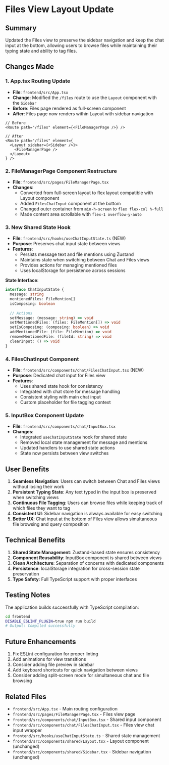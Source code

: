 # Files View Layout Update

## Summary
Updated the Files view to preserve the sidebar navigation and keep the chat input at the bottom, allowing users to browse files while maintaining their typing state and ability to tag files.

## Changes Made

### 1. App.tsx Routing Update
- **File**: `frontend/src/App.tsx`
- **Change**: Modified the `/files` route to use the `Layout` component with the `Sidebar`
- **Before**: Files page rendered as full-screen component
- **After**: Files page now renders within Layout with sidebar navigation

```tsx
// Before
<Route path="/files" element={<FileManagerPage />} />

// After
<Route path="/files" element={
  <Layout sidebar={<Sidebar />}>
    <FileManagerPage />
  </Layout>
} />
```

### 2. FileManagerPage Component Restructure
- **File**: `frontend/src/pages/FileManagerPage.tsx`
- **Changes**:
  - Converted from full-screen layout to flex layout compatible with Layout component
  - Added `FilesChatInput` component at the bottom
  - Changed outer container from `min-h-screen` to `flex flex-col h-full`
  - Made content area scrollable with `flex-1 overflow-y-auto`

### 3. New Shared State Hook
- **File**: `frontend/src/hooks/useChatInputState.ts` (NEW)
- **Purpose**: Preserves chat input state between views
- **Features**:
  - Persists message text and file mentions using Zustand
  - Maintains state when switching between Chat and Files views
  - Provides actions for managing mentioned files
  - Uses localStorage for persistence across sessions

**State Interface**:
```typescript
interface ChatInputState {
  message: string
  mentionedFiles: FileMention[]
  isComposing: boolean
  
  // Actions
  setMessage: (message: string) => void
  setMentionedFiles: (files: FileMention[]) => void
  setIsComposing: (composing: boolean) => void
  addMentionedFile: (file: FileMention) => void
  removeMentionedFile: (fileId: string) => void
  clearInput: () => void
}
```

### 4. FilesChatInput Component
- **File**: `frontend/src/components/chat/FilesChatInput.tsx` (NEW)
- **Purpose**: Dedicated chat input for Files view
- **Features**:
  - Uses shared state hook for consistency
  - Integrated with chat store for message handling
  - Consistent styling with main chat input
  - Custom placeholder for file tagging context

### 5. InputBox Component Update
- **File**: `frontend/src/components/chat/InputBox.tsx`
- **Changes**:
  - Integrated `useChatInputState` hook for shared state
  - Removed local state management for message and mentions
  - Updated handlers to use shared state actions
  - State now persists between view switches

## User Benefits

1. **Seamless Navigation**: Users can switch between Chat and Files views without losing their work
2. **Persistent Typing State**: Any text typed in the input box is preserved when switching views
3. **Continuous File Tagging**: Users can browse files while keeping track of which files they want to tag
4. **Consistent UI**: Sidebar navigation is always available for easy switching
5. **Better UX**: Chat input at the bottom of Files view allows simultaneous file browsing and query composition

## Technical Benefits

1. **Shared State Management**: Zustand-based state ensures consistency
2. **Component Reusability**: InputBox component is shared between views
3. **Clean Architecture**: Separation of concerns with dedicated components
4. **Persistence**: localStorage integration for cross-session state preservation
5. **Type Safety**: Full TypeScript support with proper interfaces

## Testing Notes

The application builds successfully with TypeScript compilation:
```bash
cd frontend
DISABLE_ESLINT_PLUGIN=true npm run build
# Output: Compiled successfully
```

## Future Enhancements

1. Fix ESLint configuration for proper linting
2. Add animations for view transitions
3. Consider adding file preview in sidebar
4. Add keyboard shortcuts for quick navigation between views
5. Consider adding split-screen mode for simultaneous chat and file browsing

## Related Files

- `frontend/src/App.tsx` - Main routing configuration
- `frontend/src/pages/FileManagerPage.tsx` - Files view page
- `frontend/src/components/chat/InputBox.tsx` - Shared input component
- `frontend/src/components/chat/FilesChatInput.tsx` - Files view chat input wrapper
- `frontend/src/hooks/useChatInputState.ts` - Shared state management
- `frontend/src/components/shared/Layout.tsx` - Layout component (unchanged)
- `frontend/src/components/shared/Sidebar.tsx` - Sidebar navigation (unchanged)
